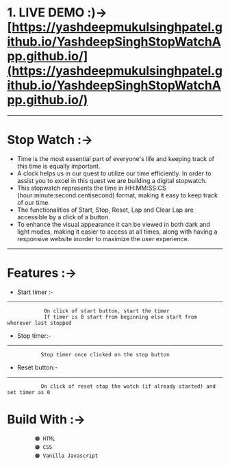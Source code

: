 # 1. LIVE DEMO :)->[https://yashdeepmukulsinghpatel.github.io/YashdeepSinghStopWatchApp.github.io/](https://yashdeepmukulsinghpatel.github.io/YashdeepSinghStopWatchApp.github.io/)
---
# Stop Watch :->
* Time is the most essential part of everyone's life and keeping track of this time is equally important.
* A clock helps us in our quest to utilize our time efficiently. In order to assist you to excel in this quest we are building a digital stopwatch.
* This stopwatch represents the time in HH:MM:SS:CS (hour:minute:second:centisecond) format, making it easy to keep track of our time.
* The functionalities of Start, Stop, Reset, Lap and Clear Lap are accessible by a click of a button.
* To enhance the visual appearance it can be viewed in both dark and light modes, making it easier to access at all times, along with having a 
  responsive website inorder to maximize the user experience.
---
# Features :->
* Start timer :-
---
                On click of start button, start the timer
                If timer is 0 start from beginning else start from wherever last stopped

* Stop timer:-
---
               Stop timer once clicked on the stop button

* Reset button:-
---
               On click of reset stop the watch (if already started) and set timer as 0

# Build With :->
             🟠 HTML 
             🟠 CSS 
             🟠 Vanilla Javascript 
